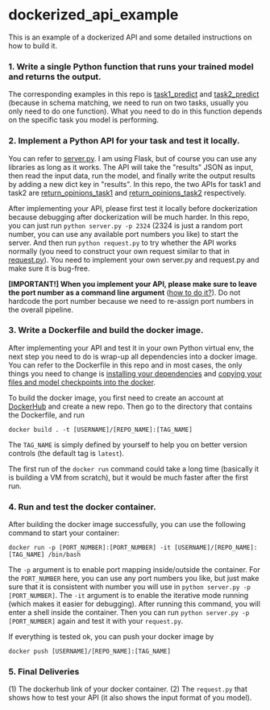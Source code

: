 # dockerized_api_example

This is an example of a dockerized API and some detailed instructions on how to build it.

### 1. Write a single Python function that runs your trained model and returns the output. 

The corresponding examples in this repo is [task1_predict](https://github.com/zhangzx-uiuc/dockerized_api_example/blob/8d060619953dfcab452f49b9e4d5c39ac617b399/run.py#L320) and [task2_predict](https://github.com/zhangzx-uiuc/dockerized_api_example/blob/8d060619953dfcab452f49b9e4d5c39ac617b399/run.py#L390) (because in schema matching, we need to run on two tasks, usually you only need to do one function). What you need to do in this function depends on the specific task you model is performing.

### 2. Implement a Python API for your task and test it locally.
You can refer to [server.py](https://github.com/zhangzx-uiuc/dockerized_api_example/blob/8d060619953dfcab452f49b9e4d5c39ac617b399/server.py). I am using Flask, but of course you can use any libraries as long as it works. The API will take the "results" JSON as input, then read the input data, run the model, and finally write the output results by adding a new dict key in "results". In this repo, the two APIs for task1 and task2 are [return_opinions_task1](https://github.com/zhangzx-uiuc/dockerized_api_example/blob/8d060619953dfcab452f49b9e4d5c39ac617b399/server.py#L44) and [return_opinions_task2](https://github.com/zhangzx-uiuc/dockerized_api_example/blob/8d060619953dfcab452f49b9e4d5c39ac617b399/server.py#L61) respectively.

After implementing your API, please first test it locally before dockerization because debugging after dockerization will be much harder. In this repo, you can just run `python server.py -p 2324` (2324 is just a random port number, you can use any available port numbers you like) to start the server. And then run `python request.py` to try whether the API works normally (you need to construct your own request similar to that in [request.py](https://github.com/zhangzx-uiuc/dockerized_api_example/blob/c238953b1e78c7ff028707cef98b65350927fa87/request.py)). You need to implement your own server.py and request.py and make sure it is bug-free.

**[IMPORTANT!] When you implement your API, please make sure to leave the port number as a command line argument** ([how to do it?](https://github.com/zhangzx-uiuc/dockerized_api_example/blob/b8c56e7b82df76cb2ad659d12b44d206129c4929/server.py#L81)). Do not hardcode the port number because we need to re-assign port numbers in the overall pipeline.

### 3. Write a Dockerfile and build the docker image.
After implementing your API and test it in your own Python virtual env, the next step you need to do is wrap-up all dependencies into a docker image. You can refer to the Dockerfile in this repo and in most cases, the only things you need to change is [installing your dependencies](https://github.com/zhangzx-uiuc/dockerized_api_example/blob/5f44406abdfe3d08a9d6eef20540b6111352ae42/Dockerfile#L13) and [copying your files and model checkpoints into the docker](https://github.com/zhangzx-uiuc/dockerized_api_example/blob/5f44406abdfe3d08a9d6eef20540b6111352ae42/Dockerfile#L25).

To build the docker image, you first need to create an account at [DockerHub](https://hub.docker.com/) and create a new repo. Then go to the directory that contains the Dockerfile, and run
```
docker build . -t [USERNAME]/[REPO_NAME]:[TAG_NAME]
```
The `TAG_NAME` is simply defined by yourself to help you on better version controls (the default tag is `latest`).

The first run of the `docker run` command could take a long time (basically it is building a VM from scratch), but it would be much faster after the first run. 

### 4. Run and test the docker container.
After building the docker image successfully, you can use the following command to start your container:
```
docker run -p [PORT_NUMBER]:[PORT_NUMBER] -it [USERNAME]/[REPO_NAME]:[TAG_NAME] /bin/bash
```
The `-p` argument is to enable port mapping inside/outside the container. For the `PORT_NUMBER` here, you can use any port numbers you like, but just make sure that it is consistent with number you will use in `python server.py -p [PORT_NUMBER]`. 
The `-it` argument is to enable the iterative mode running (which makes it easier for debugging). After running this command, you will enter a shell inside the container. Then you can run `python server.py -p [PORT_NUMBER]` again and test it with your `request.py`.

If everything is tested ok, you can push your docker image by
```
docker push [USERNAME]/[REPO_NAME]:[TAG_NAME]
```

### 5. Final Deliveries
(1) The dockerhub link of your docker container.
(2) The `request.py` that shows how to test your API (it also shows the input format of you model).
 


